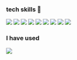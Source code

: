### tech skills 🏃
<img src ="https://img.shields.io/badge/java-007396?&style=for-the-badge&logo=Java&logoColor=white"/> <img src ="https://img.shields.io/badge/spring-6DB33F?&style=for-the-badge&logo=Spring&logoColor=white"/> <img src ="https://img.shields.io/badge/springboot-6DB33F?&style=for-the-badge&logo=SpringBoot&logoColor=white"/> <img src ="https://img.shields.io/badge/mysql-4479A1?&style=for-the-badge&logo=MySQL&logoColor=white"/> <img src="https://img.shields.io/badge/amazonaws-232F3E?style=for-the-badge&logo=amazonaws&logoColor=white"> <img src="https://img.shields.io/badge/linux-FCC624?style=for-the-badge&logo=linux&logoColor=black"> <img src ="https://img.shields.io/badge/nginx-009639?&style=for-the-badge&logo=NGINX&logoColor=white"/> <img src="https://img.shields.io/badge/apache tomcat-F8DC75?style=for-the-badge&logo=apachetomcat&logoColor=black"> <img src="https://img.shields.io/badge/docker-2496ED?style=for-the-badge&logo=docker&logoColor=white">
### I have used
<img src="https://img.shields.io/badge/git-F05032?style=for-the-badge&logo=git&logoColor=white">
<!--
**Red-Gunny/Red-Gunny** is a ✨ _special_ ✨ repository because its `README.md` (this file) appears on your GitHub profile.

Here are some ideas to get you started:

- 🔭 I’m currently working on ...
- 🌱 I’m currently learning ...
- 👯 I’m looking to collaborate on ...
- 🤔 I’m looking for help with ...
- 💬 Ask me about ...
- 📫 How to reach me: ...
- 😄 Pronouns: ...
- ⚡ Fun fact: ...
-->
